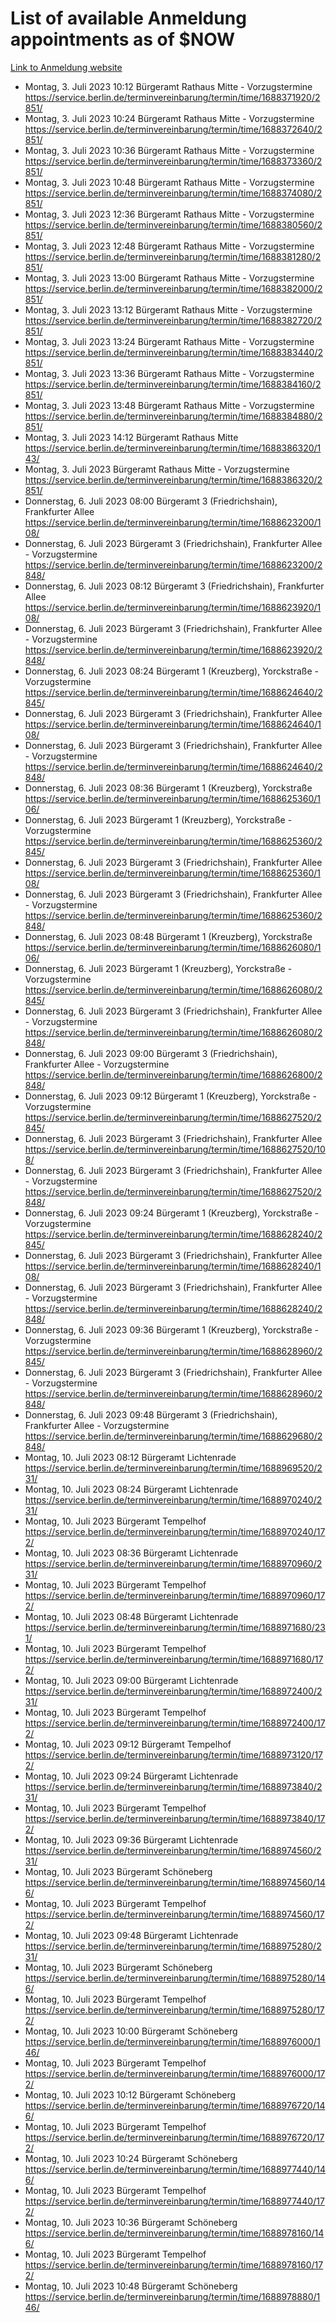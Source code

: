 # List of available Anmeldung appointments as of $NOW
[Link to Anmeldung website](https://service.berlin.de/terminvereinbarung/termin/tag.php?termin=1&anliegen[]=120686&dienstleisterlist=122210,122217,327316,122219,327312,122227,327314,122231,327346,122243,327348,122254,122252,329742,122260,329745,122262,329748,122271,327278,122273,327274,122277,327276,330436,122280,327294,122282,327290,122284,327292,122291,327270,122285,327266,122286,327264,122296,327268,150230,329760,122297,327286,122294,327284,122312,329763,122314,329775,122304,327330,122311,327334,122309,327332,317869,122281,327352,122279,329772,122283,122276,327324,122274,327326,122267,329766,122246,327318,122251,327320,122257,327322,122208,327298,122226,327300&herkunft=http%3A%2F%2Fservice.berlin.de%2Fdienstleistung%2F120686%2F)
- Montag, 3. Juli 2023 10:12 Bürgeramt Rathaus Mitte - Vorzugstermine https://service.berlin.de/terminvereinbarung/termin/time/1688371920/2851/
- Montag, 3. Juli 2023 10:24 Bürgeramt Rathaus Mitte - Vorzugstermine https://service.berlin.de/terminvereinbarung/termin/time/1688372640/2851/
- Montag, 3. Juli 2023 10:36 Bürgeramt Rathaus Mitte - Vorzugstermine https://service.berlin.de/terminvereinbarung/termin/time/1688373360/2851/
- Montag, 3. Juli 2023 10:48 Bürgeramt Rathaus Mitte - Vorzugstermine https://service.berlin.de/terminvereinbarung/termin/time/1688374080/2851/
- Montag, 3. Juli 2023 12:36 Bürgeramt Rathaus Mitte - Vorzugstermine https://service.berlin.de/terminvereinbarung/termin/time/1688380560/2851/
- Montag, 3. Juli 2023 12:48 Bürgeramt Rathaus Mitte - Vorzugstermine https://service.berlin.de/terminvereinbarung/termin/time/1688381280/2851/
- Montag, 3. Juli 2023 13:00 Bürgeramt Rathaus Mitte - Vorzugstermine https://service.berlin.de/terminvereinbarung/termin/time/1688382000/2851/
- Montag, 3. Juli 2023 13:12 Bürgeramt Rathaus Mitte - Vorzugstermine https://service.berlin.de/terminvereinbarung/termin/time/1688382720/2851/
- Montag, 3. Juli 2023 13:24 Bürgeramt Rathaus Mitte - Vorzugstermine https://service.berlin.de/terminvereinbarung/termin/time/1688383440/2851/
- Montag, 3. Juli 2023 13:36 Bürgeramt Rathaus Mitte - Vorzugstermine https://service.berlin.de/terminvereinbarung/termin/time/1688384160/2851/
- Montag, 3. Juli 2023 13:48 Bürgeramt Rathaus Mitte - Vorzugstermine https://service.berlin.de/terminvereinbarung/termin/time/1688384880/2851/
- Montag, 3. Juli 2023 14:12 Bürgeramt Rathaus Mitte https://service.berlin.de/terminvereinbarung/termin/time/1688386320/143/
- Montag, 3. Juli 2023  Bürgeramt Rathaus Mitte - Vorzugstermine https://service.berlin.de/terminvereinbarung/termin/time/1688386320/2851/
- Donnerstag, 6. Juli 2023 08:00 Bürgeramt 3 (Friedrichshain), Frankfurter Allee https://service.berlin.de/terminvereinbarung/termin/time/1688623200/108/
- Donnerstag, 6. Juli 2023  Bürgeramt 3 (Friedrichshain), Frankfurter Allee - Vorzugstermine https://service.berlin.de/terminvereinbarung/termin/time/1688623200/2848/
- Donnerstag, 6. Juli 2023 08:12 Bürgeramt 3 (Friedrichshain), Frankfurter Allee https://service.berlin.de/terminvereinbarung/termin/time/1688623920/108/
- Donnerstag, 6. Juli 2023  Bürgeramt 3 (Friedrichshain), Frankfurter Allee - Vorzugstermine https://service.berlin.de/terminvereinbarung/termin/time/1688623920/2848/
- Donnerstag, 6. Juli 2023 08:24 Bürgeramt 1 (Kreuzberg), Yorckstraße - Vorzugstermine https://service.berlin.de/terminvereinbarung/termin/time/1688624640/2845/
- Donnerstag, 6. Juli 2023  Bürgeramt 3 (Friedrichshain), Frankfurter Allee https://service.berlin.de/terminvereinbarung/termin/time/1688624640/108/
- Donnerstag, 6. Juli 2023  Bürgeramt 3 (Friedrichshain), Frankfurter Allee - Vorzugstermine https://service.berlin.de/terminvereinbarung/termin/time/1688624640/2848/
- Donnerstag, 6. Juli 2023 08:36 Bürgeramt 1 (Kreuzberg), Yorckstraße https://service.berlin.de/terminvereinbarung/termin/time/1688625360/106/
- Donnerstag, 6. Juli 2023  Bürgeramt 1 (Kreuzberg), Yorckstraße - Vorzugstermine https://service.berlin.de/terminvereinbarung/termin/time/1688625360/2845/
- Donnerstag, 6. Juli 2023  Bürgeramt 3 (Friedrichshain), Frankfurter Allee https://service.berlin.de/terminvereinbarung/termin/time/1688625360/108/
- Donnerstag, 6. Juli 2023  Bürgeramt 3 (Friedrichshain), Frankfurter Allee - Vorzugstermine https://service.berlin.de/terminvereinbarung/termin/time/1688625360/2848/
- Donnerstag, 6. Juli 2023 08:48 Bürgeramt 1 (Kreuzberg), Yorckstraße https://service.berlin.de/terminvereinbarung/termin/time/1688626080/106/
- Donnerstag, 6. Juli 2023  Bürgeramt 1 (Kreuzberg), Yorckstraße - Vorzugstermine https://service.berlin.de/terminvereinbarung/termin/time/1688626080/2845/
- Donnerstag, 6. Juli 2023  Bürgeramt 3 (Friedrichshain), Frankfurter Allee - Vorzugstermine https://service.berlin.de/terminvereinbarung/termin/time/1688626080/2848/
- Donnerstag, 6. Juli 2023 09:00 Bürgeramt 3 (Friedrichshain), Frankfurter Allee - Vorzugstermine https://service.berlin.de/terminvereinbarung/termin/time/1688626800/2848/
- Donnerstag, 6. Juli 2023 09:12 Bürgeramt 1 (Kreuzberg), Yorckstraße - Vorzugstermine https://service.berlin.de/terminvereinbarung/termin/time/1688627520/2845/
- Donnerstag, 6. Juli 2023  Bürgeramt 3 (Friedrichshain), Frankfurter Allee https://service.berlin.de/terminvereinbarung/termin/time/1688627520/108/
- Donnerstag, 6. Juli 2023  Bürgeramt 3 (Friedrichshain), Frankfurter Allee - Vorzugstermine https://service.berlin.de/terminvereinbarung/termin/time/1688627520/2848/
- Donnerstag, 6. Juli 2023 09:24 Bürgeramt 1 (Kreuzberg), Yorckstraße - Vorzugstermine https://service.berlin.de/terminvereinbarung/termin/time/1688628240/2845/
- Donnerstag, 6. Juli 2023  Bürgeramt 3 (Friedrichshain), Frankfurter Allee https://service.berlin.de/terminvereinbarung/termin/time/1688628240/108/
- Donnerstag, 6. Juli 2023  Bürgeramt 3 (Friedrichshain), Frankfurter Allee - Vorzugstermine https://service.berlin.de/terminvereinbarung/termin/time/1688628240/2848/
- Donnerstag, 6. Juli 2023 09:36 Bürgeramt 1 (Kreuzberg), Yorckstraße - Vorzugstermine https://service.berlin.de/terminvereinbarung/termin/time/1688628960/2845/
- Donnerstag, 6. Juli 2023  Bürgeramt 3 (Friedrichshain), Frankfurter Allee - Vorzugstermine https://service.berlin.de/terminvereinbarung/termin/time/1688628960/2848/
- Donnerstag, 6. Juli 2023 09:48 Bürgeramt 3 (Friedrichshain), Frankfurter Allee - Vorzugstermine https://service.berlin.de/terminvereinbarung/termin/time/1688629680/2848/
- Montag, 10. Juli 2023 08:12 Bürgeramt Lichtenrade https://service.berlin.de/terminvereinbarung/termin/time/1688969520/231/
- Montag, 10. Juli 2023 08:24 Bürgeramt Lichtenrade https://service.berlin.de/terminvereinbarung/termin/time/1688970240/231/
- Montag, 10. Juli 2023  Bürgeramt Tempelhof https://service.berlin.de/terminvereinbarung/termin/time/1688970240/172/
- Montag, 10. Juli 2023 08:36 Bürgeramt Lichtenrade https://service.berlin.de/terminvereinbarung/termin/time/1688970960/231/
- Montag, 10. Juli 2023  Bürgeramt Tempelhof https://service.berlin.de/terminvereinbarung/termin/time/1688970960/172/
- Montag, 10. Juli 2023 08:48 Bürgeramt Lichtenrade https://service.berlin.de/terminvereinbarung/termin/time/1688971680/231/
- Montag, 10. Juli 2023  Bürgeramt Tempelhof https://service.berlin.de/terminvereinbarung/termin/time/1688971680/172/
- Montag, 10. Juli 2023 09:00 Bürgeramt Lichtenrade https://service.berlin.de/terminvereinbarung/termin/time/1688972400/231/
- Montag, 10. Juli 2023  Bürgeramt Tempelhof https://service.berlin.de/terminvereinbarung/termin/time/1688972400/172/
- Montag, 10. Juli 2023 09:12 Bürgeramt Tempelhof https://service.berlin.de/terminvereinbarung/termin/time/1688973120/172/
- Montag, 10. Juli 2023 09:24 Bürgeramt Lichtenrade https://service.berlin.de/terminvereinbarung/termin/time/1688973840/231/
- Montag, 10. Juli 2023  Bürgeramt Tempelhof https://service.berlin.de/terminvereinbarung/termin/time/1688973840/172/
- Montag, 10. Juli 2023 09:36 Bürgeramt Lichtenrade https://service.berlin.de/terminvereinbarung/termin/time/1688974560/231/
- Montag, 10. Juli 2023  Bürgeramt Schöneberg https://service.berlin.de/terminvereinbarung/termin/time/1688974560/146/
- Montag, 10. Juli 2023  Bürgeramt Tempelhof https://service.berlin.de/terminvereinbarung/termin/time/1688974560/172/
- Montag, 10. Juli 2023 09:48 Bürgeramt Lichtenrade https://service.berlin.de/terminvereinbarung/termin/time/1688975280/231/
- Montag, 10. Juli 2023  Bürgeramt Schöneberg https://service.berlin.de/terminvereinbarung/termin/time/1688975280/146/
- Montag, 10. Juli 2023  Bürgeramt Tempelhof https://service.berlin.de/terminvereinbarung/termin/time/1688975280/172/
- Montag, 10. Juli 2023 10:00 Bürgeramt Schöneberg https://service.berlin.de/terminvereinbarung/termin/time/1688976000/146/
- Montag, 10. Juli 2023  Bürgeramt Tempelhof https://service.berlin.de/terminvereinbarung/termin/time/1688976000/172/
- Montag, 10. Juli 2023 10:12 Bürgeramt Schöneberg https://service.berlin.de/terminvereinbarung/termin/time/1688976720/146/
- Montag, 10. Juli 2023  Bürgeramt Tempelhof https://service.berlin.de/terminvereinbarung/termin/time/1688976720/172/
- Montag, 10. Juli 2023 10:24 Bürgeramt Schöneberg https://service.berlin.de/terminvereinbarung/termin/time/1688977440/146/
- Montag, 10. Juli 2023  Bürgeramt Tempelhof https://service.berlin.de/terminvereinbarung/termin/time/1688977440/172/
- Montag, 10. Juli 2023 10:36 Bürgeramt Schöneberg https://service.berlin.de/terminvereinbarung/termin/time/1688978160/146/
- Montag, 10. Juli 2023  Bürgeramt Tempelhof https://service.berlin.de/terminvereinbarung/termin/time/1688978160/172/
- Montag, 10. Juli 2023 10:48 Bürgeramt Schöneberg https://service.berlin.de/terminvereinbarung/termin/time/1688978880/146/
